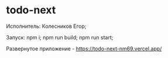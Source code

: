 # todo-next
Исполнитель: Колесников Егор;

Запуск: npm i; npm run build; npm run start;

Развернутое приложение - https://todo-next-nm69.vercel.app/
